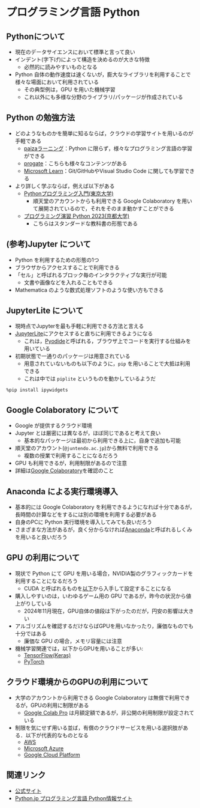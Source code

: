 # プログラミング言語 Python

## Pythonについて

- 現在のデータサイエンスにおいて標準と言って良い
- インデント(字下げ)によって構造を決めるのが大きな特徴
  - 必然的に読みやすいものとなる
- Python 自体の動作速度は速くないが，膨大なライブラリを利用することで様々な場面において利用されている
  - その典型例は，GPU を用いた機械学習
  - これ以外にも多様な分野のライブラリ/パッケージが作成されている

## Python の勉強方法

- どのようなものかを簡単に知るならば，クラウドの学習サイトを用いるのが手軽である
  - [paizaラーニング](https://paiza.jp/works)：Python に限らず，様々なプログラミング言語の学習ができる
  - [progate](https://prog-8.com/)：こちらも様々なコンテンツがある
  - [Microsoft Learn](https://learn.microsoft.com/ja-jp/training/)：Git/GitHubやVisual Studio Code に関しても学習できる
- より詳しく学ぶならば，例えば以下がある
  - [Pythonプログラミング入門(東京大学)](https://sites.google.com/view/ut-python/)
    - 順天堂のアカウントからも利用できる Google Colaboratory を用いて展開されているので，それをそのまま動かすことができる
  - [プログラミング演習 Python 2023(京都大学)](https://repository.kulib.kyoto-u.ac.jp/dspace/handle/2433/285600)
    - こちらはスタンダードな教科書の形態である

## (参考)Jupyter について

- Python を利用するための形態の1つ
- ブラウザからアクセスすることで利用できる
- 「セル」と呼ばれるブロック毎のインタラクティブな実行が可能
  - 文書や画像などを入れることもできる
- Mathematica のような数式処理ソフトのような使い方もできる

## JupyterLite について

- 現時点でJupyterを最も手軽に利用できる方法と言える
- [JupyterLite](https://jupyter.org/try-jupyter)にアクセスすると直ちに利用できるようになる
  - これは，[Pyodide](https://pyodide.org/en/stable/index.html)と呼ばれる，ブラウザ上でコードを実行する仕組みを用いている
- 初期状態で一通りのパッケージは用意されている
  - 用意されていないものも以下のように，`pip` を用いることで大抵は利用できる
  - これは中では `piplite` というものを動かしているようだ

```pytyon
%pip install ipywidgets
```

## Google Colaboratory について

- Google が提供するクラウド環境
- Jupyter とは厳密には異なるが，ほぼ同じであると考えて良い
  - 基本的なパッケージは最初から利用できる上に，自身で追加も可能
- 順天堂のアカウント(`@juntendo.ac.jp`)から無料で利用できる
  - 複数の授業で利用することになるだろう
- GPU も利用できるが，利用制限があるので注意
- 詳細は[Google Colaboratory](https://colab.research.google.com/notebooks/welcome.ipynb?hl=ja)を確認のこと

## Anaconda による実行環境導入

- 基本的には Google Colaboratory を利用できるようになれば十分であるが，長時間の計算などをするには別の環境を利用する必要がある
- 自身のPCに Python 実行環境を導入してみても良いだろう
- さまざまな方法があるが，良く分からなければ[Anaconda](https://www.anaconda.com/)と呼ばれるしくみを用いると良いだろう

## GPU の利用について

- 現状で Python にて GPU を用いる場合，NVIDIA製のグラフィックカードを利用することになるだろう
  - CUDA と呼ばれるものを[以下](https://developer.nvidia.com/cuda-toolkit)から入手して設定することになる
- 購入しやすいのは，いわゆるゲーム用の GPU であるが，昨今の状況から値上がりしている
  - 2024年11月現在，GPU自体の値段は下がったのだが，円安の影響は大きい
- アルゴリズムを確認するだけならばGPUを用いなかったり，廉価なものでも十分ではある
  - 廉価な GPU の場合，メモリ容量には注意
- 機械学習関連では，以下からGPUを用いることが多い:
  - [TensorFlow(Keras)](https://www.tensorflow.org/)
  - [PyTorch](https://pytorch.org/)

## クラウド環境からのGPUの利用について

- 大学のアカウントから利用できる Google Colaboratory は無償で利用できるが，GPUの利用に制限がある
  - [Google Colab Pro](https://colab.research.google.com/signup) は月額定額であるが，非公開の利用制限が設定されている
- 制限を気にせず用いる並ば，有償のクラウドサービスを用いる選択肢がある．以下が代表的なものとなる
  - [AWS](https://docs.aws.amazon.com/ja_jp/dlami/latest/devguide/gpu.html)
  - [Microsoft Azure](https://docs.microsoft.com/ja-jp/azure/virtual-desktop/configure-vm-gpu)
  - [Google Cloud Platform](https://cloud.google.com/compute/docs/gpus)

## 関連リンク

- [公式サイト](https://www.python.org/)
- [Python.jp プログラミング言語 Python情報サイト](https://www.python.jp/)
